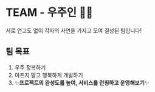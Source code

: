 # TEAM - 우주인 👩‍🚀

서로 연고도 없이 각자의 사연을 가지고 모여 결성된 팀입니다!
 
## 팀 목표

1. 우주 정복하기
2. 아프지 말고 행복하게 개발하기
3. ✨**프로젝트의 완성도를 높여, 서비스를 런칭하고 운영해보기**✨
